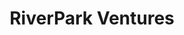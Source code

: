 ---
layout: firm_page
title: "RiverPark Ventures"
id: "riverparkvc.com"
permalink: "/riverparkventuresriverparkvc.com/"
website: "https://riverparkvc.com"
offices: "New York (United States)"
investment_stages: "Seed, Series A, Series B"
portfolio_companies: "Addy, Aerflo, Affiliate.com, Affiniti, Agora, Aloe Care, Amenify, Ample Hills Creamery, Apploi, Ara, Audigent, Bask, Bazze, Beable, BentoBox, Bluebid Homes, Bolt, Bravely, BriefCatch, Buncha, ButterflyMX, Candid, Candor, Centari, Centennial Media, Cents, Chewse, Chordio, Clear, Cleared, ClearGov, Clora, Correcto, Coterie, Cyvl.ai, Dandy, Disco, Domino, Duet, Dupe.com, Eave, Ekho Dealer, Execvision, Flow Labs, FlyCleaners, Funnel, Future Family, GibsonAI, Greatist, Hark, Hifive, Honest Buildings, Inday, Interviewing.io, Invision, Ivy, Julius, KeyMe, KidPass, Kredit, Latchel, Linqia, LoveStoriesTV, Lumen, Machinery Partner, Mack Weldon, MarketerHire, Matador Energy, Milamend, Minibar, Mouth, Narvar, Nextbite, Nicklpass, Nivoda, Nourished, Ocrolus, Ollie, Original Sunshine, Parallel Markets, Passport, Patented, PeopleGrove, Petal, Point.me, Pond5, Porter Road, Prevu, Prism Data, Prizeout, Procore, Pure Fix Cycles, Radish Fiction, Redesign Health, Relay Delivery, Relevize, RentRedi, Reshop, Resource Monitor, Resy, Seamless, Sharebite, SidelineSwap, Simply Bail, Slate Milk, Slice, Smartrr, Solace, Sonoro, Sourgum, Spindrift, Spot Insurance, Spur, Stay Ai, StayTuned, Streamline AI, StorySlab, Stylux, Sweet Reason Beverage Co., Sylva, Tablz, TapStitch, Telly, Ternary, ThayerMahan, Tetra, Thras.io, Tovala, Triple Peak, UCM Digital Health, Urban Aeronautics, Update, Venue Book, Via, Viyet, Voyage Mobile, VoyceMe, WayBetter, WECO Hospitality, Woflow, Worklete, Zeno Power, 100, 305 Fitness, 1Director"
portfolio_link: "https://riverparkvc.com/portfolio/"
investment_markets: "Consumer Technology & Brands, B2B Software, E-Commerce Enablement, PropTech, FinTech, FoodTech"
founded_year: "2006"
description: "RiverPark Ventures is an early-stage venture capital fund founded by entrepreneurs to invest in entrepreneurs. They focus on high-growth, disruptive businesses with innovative products and services."
linkedin: "https://www.linkedin.com/company/riverpark-ventures"
twitter: ""
instagram: ""
team_page: "https://riverparkvc.com/our-team/"
investor_type: "Venture Capital"
crunchbase: "https://www.crunchbase.com/organization/riverpark-ventures"
pitchbook: "https://pitchbook.com/profiles/investor/96644-53"

# SEO Optimization
meta_title: "RiverPark Ventures - VC Firm - projectstartups.com"
meta_description: "RiverPark Ventures, RiverPark Ventures is an early-stage venture capital fund founded by entrepreneurs to invest in entrepreneurs. They focus on high-growth, disruptive b..."
meta_keywords: "RiverPark Ventures, Consumer Technology & Brands, B2B Software, E-Commerce Enablement, PropTech, FinTech, FoodTech, VC firm, venture capital, startup investor, projectstartups.com"
canonical_url: "https://vc.projectstartups.com/riverparkventuresriverparkvc.com/"
---